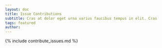```yaml
---
layout: doc
title: Issue Contributions
subtitle: Cras at dolor eget urna varius faucibus tempus in elit. Cras a dui imperdiet, tempus metus quis, pharetra turpis.
tags: featured
author:
---
```


{% include contribute_issues.md %}

